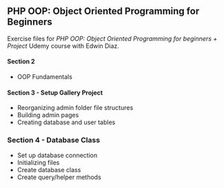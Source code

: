 ## PHP OOP: Object Oriented Programming for Beginners

Exercise files for _PHP OOP: Object Oriented Programming for beginners + Project_ Udemy course with Edwin Diaz.

#### Section 2

- OOP Fundamentals

#### Section 3 - Setup Gallery Project

- Reorganizing admin folder file structures
- Building admin pages
- Creating database and user tables

### Section 4 - Database Class

- Set up database connection
- Initializing files
- Create database class
- Create query/helper methods
